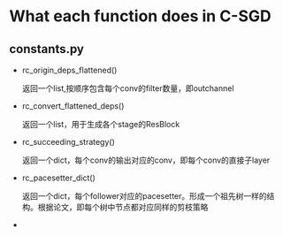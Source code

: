 # What each function does in C-SGD

## constants.py

- rc_origin_deps_flattened()

  返回一个list,按顺序包含每个conv的filter数量，即outchannel

- rc_convert_flattened_deps()

  返回一个list，用于生成各个stage的ResBlock

- rc_succeeding_strategy()

  返回一个dict，每个conv的输出对应的conv，即每个conv的直接子layer

- rc_pacesetter_dict()

  返回一个dict，每个follower对应的pacesetter。形成一个祖先树一样的结构。根据论文，即每个树中节点都对应同样的剪枝策略

- 